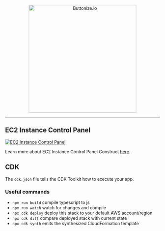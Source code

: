 <p align="center">
  <a href="https://buttonize.io">
    <img width="350" alt="Buttonize.io" src="https://user-images.githubusercontent.com/6282843/212024942-9fd50774-ea26-48ba-b2cf-ca2584498c9a.png">
  </a>
</p>

---

## EC2 Instance Control Panel

[![EC2 Instance Control Panel](https://github.com/buttonize/create-buttonize/assets/6282843/cc28460e-7e9c-41f4-8d20-8f983d1d6227)](https://buttonize.io/library/ec2-instance-control-panel)

Learn more about EC2 Instance Control Panel Construct [here](https://buttonize.io/library/ec2-instance-control-panel).

## CDK

The `cdk.json` file tells the CDK Toolkit how to execute your app.

### Useful commands

* `npm run build`   compile typescript to js
* `npm run watch`   watch for changes and compile
* `npx cdk deploy`  deploy this stack to your default AWS account/region
* `npx cdk diff`    compare deployed stack with current state
* `npx cdk synth`   emits the synthesized CloudFormation template
